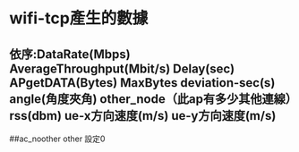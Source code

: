 # wifi-tcp產生的數據
## 依序:DataRate(Mbps) AverageThroughput(Mbit/s) Delay(sec) APgetDATA(Bytes) MaxBytes deviation-sec(s) angle(角度夾角) other_node（此ap有多少其他連線）rss(dbm) ue-x方向速度(m/s) ue-y方向速度(m/s)

##ac_noother other 設定0
